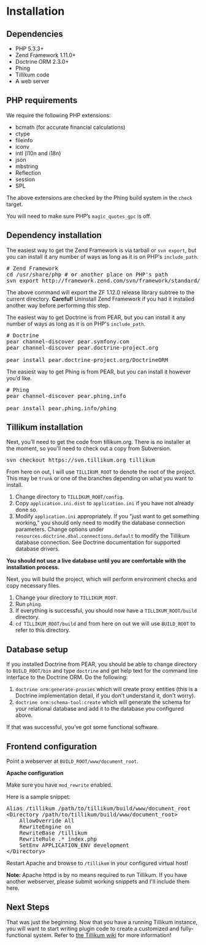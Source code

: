 Installation
============

Dependencies
------------

* PHP 5.3.3+
* Zend Framework 1.11.0+
* Doctrine ORM 2.3.0+
* Phing
* Tillikum code
* A web server

PHP requirements
--------------

We require the following PHP extensions:

* bcmath (for accurate financial calculations)
* ctype
* fileinfo
* iconv
* intl (l10n and i18n)
* json
* mbstring
* Reflection
* session
* SPL

The above extensions are checked by the Phing build system in the `check`
target.

You will need to make sure PHP’s `magic_quotes_gpc` is off.

Dependency installation
-----------------------

The easiest way to get the Zend Framework is via tarball or `svn export`, but
you can install it any number of ways as long as it is on PHP's `include_path`.

<pre>
# Zend Framework
cd /usr/share/php # or another place on PHP's path
svn export http://framework.zend.com/svn/framework/standard/tags/release-1.12.0/library/Zend
</pre>

The above command will export the ZF 1.12.0 release library subtree to the
current directory. **Careful!** Uninstall Zend Framework if you had it installed
another way before performing this step.

The easiest way to get Doctrine is from PEAR, but you can install it any number
of ways as long as it is on PHP's `include_path`.

<pre>
# Doctrine
pear channel-discover pear.symfony.com
pear channel-discover pear.doctrine-project.org

pear install pear.doctrine-project.org/DoctrineORM
</pre>

The easiest way to get Phing is from PEAR, but you can install it however you’d
like.

<pre>
# Phing
pear channel-discover pear.phing.info

pear install pear.phing.info/phing
</pre>

Tillikum installation
---------------------

Next, you’ll need to get the code from tillikum.org. There is no installer at
the moment, so you'll need to check out a copy from Subversion.

<pre>
svn checkout https://svn.tillikum.org tillikum
</pre>

From here on out, I will use `TILLIKUM_ROOT` to denote the root of the project.
This may be `trunk` or one of the branches depending on what you want to
install.

1. Change directory to `TILLIKUM_ROOT/config`.
2. Copy `application.ini.dist` to `application.ini` if you have not already done so.
3. Modify `application.ini` appropriately. If you "just want to get something working," you should only need to modify the database connection parameters. Change options under `resources.doctrine.dbal.connections.default` to modify the Tillikum database connection. See Doctrine documentation for supported database drivers.

**You should not use a live database until you are comfortable with the installation process.**

Next, you will build the project, which will perform environment checks and copy
necessary files.

1. Change your directory to `TILLIKUM_ROOT`.
2. Run `phing`.
3. If everything is successful, you should now have a `TILLIKUM_ROOT/build` directory.
4. `cd TILLIKUM_ROOT/build` and from here on out we will use `BUILD_ROOT` to refer to this directory.

Database setup
---------------------

If you installed Doctrine from PEAR, you should be able to change directory to
`BUILD_ROOT/bin` and type `doctrine` and get help text for the command line
interface to the Doctrine ORM. Do the following:

1. `doctrine orm:generate-proxies` which will create proxy entities (this is a Doctrine implementation detail, if you don't understand it, don't worry).
2. `doctrine orm:schema-tool:create` which will generate the schema for your relational database and add it to the database you configured above.

If that was successful, you’ve got some functional software.

Frontend configuration
----------------------

Point a webserver at `BUILD_ROOT/www/document_root`.

**Apache configuration**

Make sure you have `mod_rewrite` enabled.

Here is a sample snippet:

<pre>
Alias /tillikum /path/to/tillikum/build/www/document_root
&lt;Directory /path/to/tillikum/build/www/document_root&gt;
    AllowOverride All
    RewriteEngine on
    RewriteBase /tillikum
    RewriteRule .* index.php
    SetEnv APPLICATION_ENV development
&lt;/Directory&gt;
</pre>

Restart Apache and browse to `/tillikum` in your configured virtual host!

**Note:** Apache httpd is by no means required to run Tillikum. If you have
another webserver, please submit working snippets and I'll include them here.

Next Steps
----------

That was just the beginning. Now that you have a running Tillikum instance, you
will want to start writing plugin code to create a customized and
fully-functional system.  Refer to
[the Tillikum wiki](https://github.com/tillikum/tillikum/wiki)
for more information!
